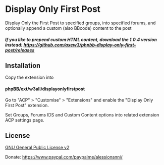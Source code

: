 # Display Only First Post
Display Only the First Post to specified groups, into specified forums, and optionally append a custom (also BBcode) content to the post

##### If you like to prepend custom HTML content, download the 1.0.4 version instead: https://github.com/axew3/phpbb-display-only-first-post/releases

## Installation

Copy the extension into 
#### phpBB/ext/w3all/displayonlyfirstpost

Go to "ACP" > "Customise" > "Extensions" and enable the "Display Only First Post" extension.

Set Groups, Forums IDS and Custom Content options into related extension ACP settings page. 

## License

[GNU General Public License v2](license.txt)

Donate: https://www.paypal.com/paypalme/alessionanni/
